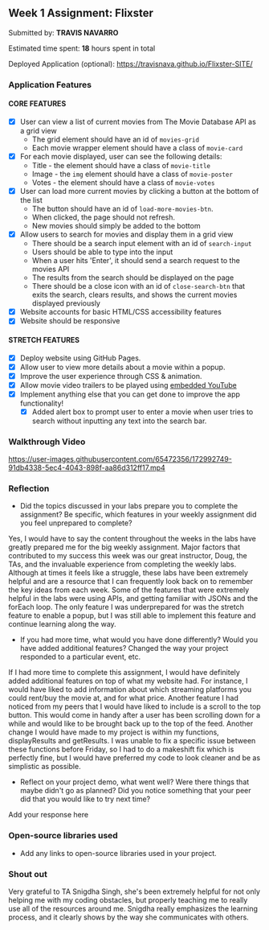 ## Week 1 Assignment: Flixster

Submitted by: **TRAVIS NAVARRO**

Estimated time spent: **18** hours spent in total

Deployed Application (optional): https://travisnava.github.io/Flixster-SITE/

### Application Features

#### CORE FEATURES

- [X] User can view a list of current movies from The Movie Database API as a grid view
  - The grid element should have an id of `movies-grid`
  - Each movie wrapper element should have a class of `movie-card`
- [X] For each movie displayed, user can see the following details:
  - Title - the element should have a class of `movie-title`
  - Image - the `img` element should have a class of `movie-poster`
  - Votes - the element should have a class of `movie-votes`
- [X] User can load more current movies by clicking a button at the bottom of the list
  - The button should have an id of `load-more-movies-btn`.
  - When clicked, the page should not refresh.
  - New movies should simply be added to the bottom
- [X] Allow users to search for movies and display them in a grid view
  - There should be a search input element with an id of `search-input`
  - Users should be able to type into the input
  - When a user hits 'Enter', it should send a search request to the movies API
  - The results from the search should be displayed on the page
  - There should be a close icon with an id of `close-search-btn` that exits the search, clears results, and shows the current movies displayed previously
- [X] Website accounts for basic HTML/CSS accessibility features
- [X] Website should be responsive

#### STRETCH FEATURES

- [X] Deploy website using GitHub Pages. 
- [X] Allow user to view more details about a movie within a popup.
- [X] Improve the user experience through CSS & animation.
- [X] Allow movie video trailers to be played using [embedded YouTube](https://support.google.com/youtube/answer/171780?hl=en)
- [X] Implement anything else that you can get done to improve the app functionality!
  - [X] Added alert box to prompt user to enter a movie when user tries to search without inputting any text into the search bar.   

### Walkthrough Video

https://user-images.githubusercontent.com/65472356/172992749-91db4338-5ec4-4043-898f-aa86d312ff17.mp4


### Reflection

* Did the topics discussed in your labs prepare you to complete the assignment? Be specific, which features in your weekly assignment did you feel unprepared to complete?

Yes, I would have to say the content throughout the weeks in the labs have greatly prepared me for the big weekly assignment. Major factors that contributed to my success this week was our great instructor, Doug, the TAs, and the invaluable experience from completing the weekly labs. Although at times it feels like a struggle, these labs have been extremely helpful and are a resource that I can frequently look back on to remember the key ideas from each week. Some of the features that were extremely helpful in the labs were using APIs, and getting familiar with JSONs and the forEach loop. The only feature I was underprepared for was the stretch feature to enable a popup, but I was still able to implement this feature and continue learning along the way.

* If you had more time, what would you have done differently? Would you have added additional features? Changed the way your project responded to a particular event, etc.
  
If I had more time to complete this assignment, I would have definitely added additional features on top of what my website had. For instance, I would have liked to add information about which streaming platforms you could rent/buy the movie at, and for what price. Another feature I had noticed from my peers that I would have liked to include is a scroll to the top button. This would come in handy after a user has been scrolling down for a while and would like to be brought back up to the top of the feed. Another change I would have made to my project is within my functions, displayResults and getResults. I was unable to fix a specific issue between these functions before Friday, so I had to do a makeshift fix which is perfectly fine, but I would have preferred my code to look cleaner and be as simplistic as possible.

* Reflect on your project demo, what went well? Were there things that maybe didn't go as planned? Did you notice something that your peer did that you would like to try next time?

Add your response here

### Open-source libraries used

- Add any links to open-source libraries used in your project.

### Shout out





Very grateful to TA Snigdha Singh, she's been extremely helpful for not only helping me with my coding obstacles, but properly teaching me to really use all of the resources around me. Snigdha really emphasizes the learning process, and it clearly shows by the way she communicates with others.
